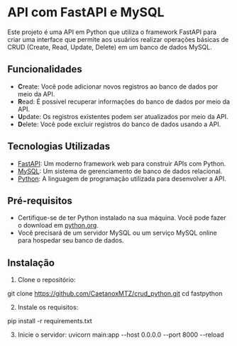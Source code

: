 # API com FastAPI e MySQL

Este projeto é uma API em Python que utiliza o framework FastAPI para criar uma interface que permite aos usuários realizar operações básicas de CRUD (Create, Read, Update, Delete) em um banco de dados MySQL.

## Funcionalidades

- **C**reate: Você pode adicionar novos registros ao banco de dados por meio da API.
- **R**ead: É possível recuperar informações do banco de dados por meio da API.
- **U**pdate: Os registros existentes podem ser atualizados por meio da API.
- **D**elete: Você pode excluir registros do banco de dados usando a API.

## Tecnologias Utilizadas

- [FastAPI](https://fastapi.tiangolo.com/): Um moderno framework web para construir APIs com Python.
- [MySQL](https://www.mysql.com/): Um sistema de gerenciamento de banco de dados relacional.
- [Python](https://www.python.org/): A linguagem de programação utilizada para desenvolver a API.

## Pré-requisitos

- Certifique-se de ter Python instalado na sua máquina. Você pode fazer o download em [python.org](https://www.python.org/downloads/).
- Você precisará de um servidor MySQL ou um serviço MySQL online para hospedar seu banco de dados.

## Instalação

1. Clone o repositório:

git clone https://github.com/CaetanoxMTZ/crud_python.git
cd fastpython

2. Instale os requisitos: 

pip install -r requirements.txt

3. Inicie o servidor: 
uvicorn main:app --host 0.0.0.0 --port 8000 --reload

